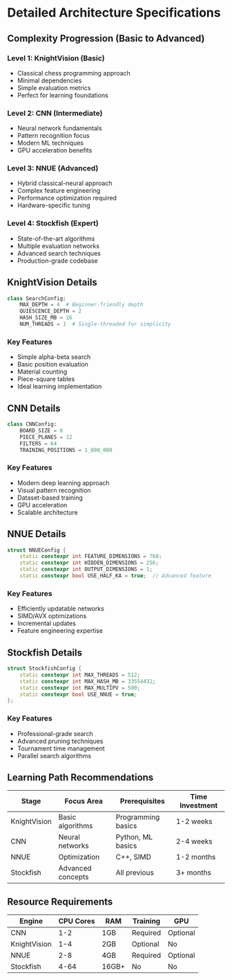 # Detailed Architecture Specifications

## Complexity Progression (Basic to Advanced)

### Level 1: KnightVision (Basic)

- Classical chess programming approach
- Minimal dependencies
- Simple evaluation metrics
- Perfect for learning foundations

### Level 2: CNN (Intermediate)

- Neural network fundamentals
- Pattern recognition focus
- Modern ML techniques
- GPU acceleration benefits

### Level 3: NNUE (Advanced)

- Hybrid classical-neural approach
- Complex feature engineering
- Performance optimization required
- Hardware-specific tuning

### Level 4: Stockfish (Expert)

- State-of-the-art algorithms
- Multiple evaluation networks
- Advanced search techniques
- Production-grade codebase

## KnightVision Details

```python
class SearchConfig:
    MAX_DEPTH = 4  # Beginner-friendly depth
    QUIESCENCE_DEPTH = 2
    HASH_SIZE_MB = 16
    NUM_THREADS = 1  # Single-threaded for simplicity
```

### Key Features

- Simple alpha-beta search
- Basic position evaluation
- Material counting
- Piece-square tables
- Ideal learning implementation

## CNN Details

```python
class CNNConfig:
    BOARD_SIZE = 8
    PIECE_PLANES = 12
    FILTERS = 64
    TRAINING_POSITIONS = 1_000_000
```

### Key Features

- Modern deep learning approach
- Visual pattern recognition
- Dataset-based training
- GPU acceleration
- Scalable architecture

## NNUE Details

```cpp
struct NNUEConfig {
    static constexpr int FEATURE_DIMENSIONS = 768;
    static constexpr int HIDDEN_DIMENSIONS = 256;
    static constexpr int OUTPUT_DIMENSIONS = 1;
    static constexpr bool USE_HALF_KA = true;  // Advanced feature
```

### Key Features

- Efficiently updatable networks
- SIMD/AVX optimizations
- Incremental updates
- Feature engineering expertise

## Stockfish Details

```cpp
struct StockfishConfig {
    static constexpr int MAX_THREADS = 512;
    static constexpr int MAX_HASH_MB = 33554432;
    static constexpr int MAX_MULTIPV = 500;
    static constexpr bool USE_NNUE = true;
};
```

### Key Features

- Professional-grade search
- Advanced pruning techniques
- Tournament time management
- Parallel search algorithms

## Learning Path Recommendations

| Stage        | Focus Area        | Prerequisites      | Time Investment |
| ------------ | ----------------- | ------------------ | --------------- |
| KnightVision | Basic algorithms  | Programming basics | 1-2 weeks       |
| CNN          | Neural networks   | Python, ML basics  | 2-4 weeks       |
| NNUE         | Optimization      | C++, SIMD          | 1-2 months      |
| Stockfish    | Advanced concepts | All previous       | 3+ months       |

## Resource Requirements

| Engine       | CPU Cores | RAM   | Training | GPU      |
| ------------ | --------- | ----- | -------- | -------- |
| CNN          | 1-2       | 1GB   | Required | Optional |
| KnightVision | 1-4       | 2GB   | Optional | No       |
| NNUE         | 2-8       | 4GB   | Required | Optional |
| Stockfish    | 4-64      | 16GB+ | No       | No       |
